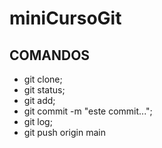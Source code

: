 # miniCursoGit
## COMANDOS

- git clone;
- git status;
- git add;
- git commit -m "este commit...";
- git log;
- git push origin main